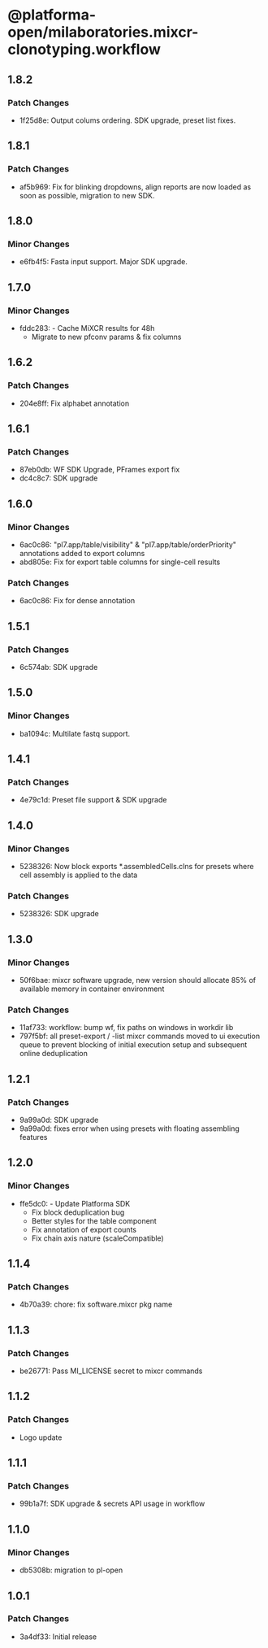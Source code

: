 # @platforma-open/milaboratories.mixcr-clonotyping.workflow

## 1.8.2

### Patch Changes

- 1f25d8e: Output colums ordering. SDK upgrade, preset list fixes.

## 1.8.1

### Patch Changes

- af5b969: Fix for blinking dropdowns, align reports are now loaded as soon as possible, migration to new SDK.

## 1.8.0

### Minor Changes

- e6fb4f5: Fasta input support. Major SDK upgrade.

## 1.7.0

### Minor Changes

- fddc283: - Cache MiXCR results for 48h
  - Migrate to new pfconv params & fix columns

## 1.6.2

### Patch Changes

- 204e8ff: Fix alphabet annotation

## 1.6.1

### Patch Changes

- 87eb0db: WF SDK Upgrade, PFrames export fix
- dc4c8c7: SDK upgrade

## 1.6.0

### Minor Changes

- 6ac0c86: "pl7.app/table/visibility" & "pl7.app/table/orderPriority" annotations added to export columns
- abd805e: Fix for export table columns for single-cell results

### Patch Changes

- 6ac0c86: Fix for dense annotation

## 1.5.1

### Patch Changes

- 6c574ab: SDK upgrade

## 1.5.0

### Minor Changes

- ba1094c: Multilate fastq support.

## 1.4.1

### Patch Changes

- 4e79c1d: Preset file support & SDK upgrade

## 1.4.0

### Minor Changes

- 5238326: Now block exports \*.assembledCells.clns for presets where cell assembly is applied to the data

### Patch Changes

- 5238326: SDK upgrade

## 1.3.0

### Minor Changes

- 50f6bae: mixcr software upgrade, new version should allocate 85% of available memory in container environment

### Patch Changes

- 11af733: workflow: bump wf, fix paths on windows in workdir lib
- 797f5bf: all preset-export / -list mixcr commands moved to ui execution queue to prevent blocking of initial execution setup and subsequent online deduplication

## 1.2.1

### Patch Changes

- 9a99a0d: SDK upgrade
- 9a99a0d: fixes error when using presets with floating assembling features

## 1.2.0

### Minor Changes

- ffe5dc0: - Update Platforma SDK
  - Fix block deduplication bug
  - Better styles for the table component
  - Fix annotation of export counts
  - Fix chain axis nature (scaleCompatible)

## 1.1.4

### Patch Changes

- 4b70a39: chore: fix software.mixcr pkg name

## 1.1.3

### Patch Changes

- be26771: Pass MI_LICENSE secret to mixcr commands

## 1.1.2

### Patch Changes

- Logo update

## 1.1.1

### Patch Changes

- 99b1a7f: SDK upgrade & secrets API usage in workflow

## 1.1.0

### Minor Changes

- db5308b: migration to pl-open

## 1.0.1

### Patch Changes

- 3a4df33: Initial release
